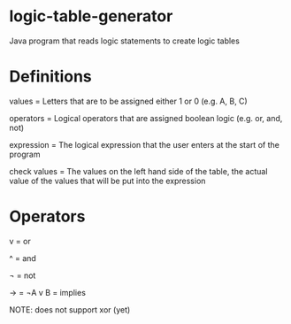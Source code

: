 # logic-table-generator
Java program that reads logic statements to create logic tables

# Definitions
values = Letters that are to be assigned either 1 or 0 (e.g. A, B, C)

operators = Logical operators that are assigned boolean logic (e.g. or, and, not)

expression = The logical expression that the user enters at the start of the program

check values = The values on the left hand side of the table, the actual value of the values that will be put into the expression

# Operators
v = or

^ = and

¬ = not

-> = ¬A v B = implies

NOTE: does not support xor (yet)